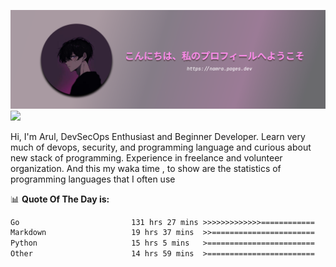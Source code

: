 ![banner](.github/profile-markdown.png)
<img src="https://user-images.githubusercontent.com/73097560/115834477-dbab4500-a447-11eb-908a-139a6edaec5c.gif"></p>

Hi, I'm Arul, DevSecOps Enthusiast and Beginner Developer. Learn very much of devops, security, and programming language and curious about new stack of programming. Experience in freelance and volunteer organization. And this my waka time , to show are the statistics of programming languages that I often use

📊 **Quote Of The Day is:**
<!--START_SECTION:waka-->

```txt
Go                         131 hrs 27 mins >>>>>>>>>>>>>============   51.16 %
Markdown                   19 hrs 37 mins  >>=======================   07.64 %
Python                     15 hrs 5 mins   >========================   05.87 %
Other                      14 hrs 59 mins  >========================   05.84 %
```

<!--END_SECTION:waka-->
